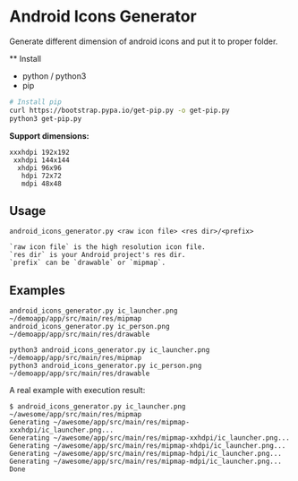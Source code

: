 # Android Icons Generator

Generate different dimension of android icons and put it to proper folder.

** Install 

* python / python3
* pip

```sh
# Install pip
curl https://bootstrap.pypa.io/get-pip.py -o get-pip.py 
python3 get-pip.py
```

**Support dimensions:**

    xxxhdpi 192x192
     xxhdpi 144x144
      xhdpi 96x96
       hdpi 72x72
       mdpi 48x48

Usage
-----

    android_icons_generator.py <raw icon file> <res dir>/<prefix>
    
    `raw icon file` is the high resolution icon file.
    `res dir` is your Android project's res dir.
    `prefix` can be `drawable` or `mipmap`.

Examples
--------

    android_icons_generator.py ic_launcher.png ~/demoapp/app/src/main/res/mipmap
    android_icons_generator.py ic_person.png ~/demoapp/app/src/main/res/drawable
    
    python3 android_icons_generator.py ic_launcher.png ~/demoapp/app/src/main/res/mipmap
    python3 android_icons_generator.py ic_person.png ~/demoapp/app/src/main/res/drawable

A real example with execution result:

    $ android_icons_generator.py ic_launcher.png ~/awesome/app/src/main/res/mipmap 
    Generating ~/awesome/app/src/main/res/mipmap-xxxhdpi/ic_launcher.png...
    Generating ~/awesome/app/src/main/res/mipmap-xxhdpi/ic_launcher.png...
    Generating ~/awesome/app/src/main/res/mipmap-xhdpi/ic_launcher.png...
    Generating ~/awesome/app/src/main/res/mipmap-hdpi/ic_launcher.png...
    Generating ~/awesome/app/src/main/res/mipmap-mdpi/ic_launcher.png...
    Done
